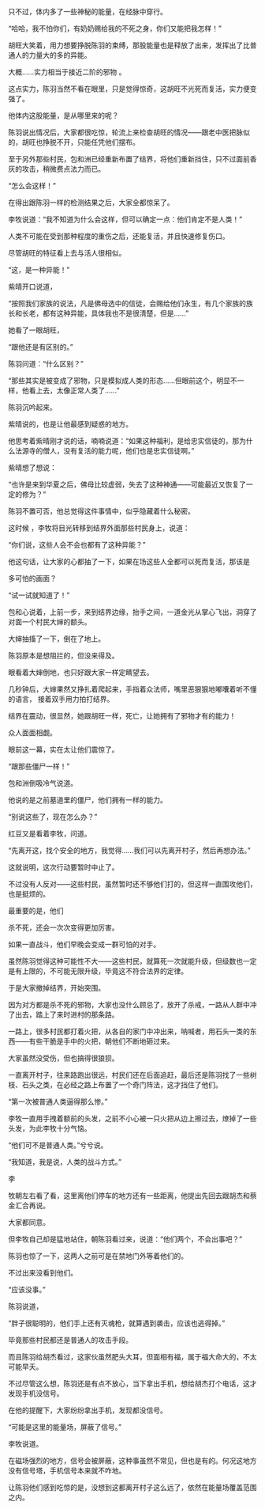 只不过，体内多了一些神秘的能量，在经脉中穿行。

“哈哈，我不怕你们，有奶奶赐给我的不死之身，你们又能把我怎样！”

胡旺大笑着，用力想要挣脱陈羽的束缚，那股能量也是释放了出来，发挥出了比普通人的力量大的多的异能。

大概……实力相当于接近二阶的邪物 。

这点实力，陈羽当然不看在眼里，只是觉得惊奇，这胡旺不光死而复活，实力便变强了。

他体内这股能量，是从哪里来的呢？

陈羽说出情况后，大家都很吃惊，轮流上来检查胡旺的情况——跟老中医把脉似的，胡旺也挣脱不开，只能任凭他们摆布。

至于另外那些村民，包和洲已经重新布置了结界，将他们重新挡住，只不过面前香灰的攻击，稍微费点法力而已。

“怎么会这样！”

在得出跟陈羽一样的检测结果之后，大家全都惊呆了。

李牧说道：“我不知道为什么会这样，但可以确定一点：他们肯定不是人类！”

人类不可能在受到那种程度的重伤之后，还能复活，并且快速修复伤口。

尽管胡旺的特征看上去与活人很相似。

“这，是一种异能！”

紫晴开口说道，

“按照我们家族的说法，凡是佛母选中的信徒，会赐给他们永生，有几个家族的族长和长老，都有这种异能，具体我也不是很清楚，但是……”

她看了一眼胡旺，

“跟他还是有区别的。”

陈羽问道：“什么区别？”

“那些其实是被变成了邪物，只是模拟成人类的形态……但眼前这个，明显不一样，他看上去，太像正常人类了……”

陈羽沉吟起来。

紫晴说的，也是让他最感到疑惑的地方。

他思考着紫晴刚才说的话，喃喃说道：“如果这种福利，是给忠实信徒的，那为什么法源寺的僧人，没有复活的能力呢，他们也是忠实信徒啊。”

紫晴想了想说：

“也许是来到华夏之后，佛母比较虚弱，失去了这种神通——可能最近又恢复了一定的修为？”

陈羽不置可否，他总觉得这件事情中，似乎隐藏着什么秘密。

这时候 ，李牧将目光转移到结界外面那些村民身上，说道：

“你们说，这些人会不会也都有了这种异能？”

他这句话，让大家的心都抽了一下，如果在场这些人全都可以死而复活，那该是

多可怕的画面？

“试一试就知道了！”

包和心说着，上前一步，来到结界边缘，抬手之间，一道金光从掌心飞出，洞穿了对面一个村民大婶的额头。

大婶抽搐了一下，倒在了地上。

陈羽原本是想阻拦的，但没来得及。

眼看着大婶倒地，也只好跟大家一样定睛望去。

几秒钟后，大婶果然又挣扎着爬起来，手指着众法师，嘴里恶狠狠地嘟囔着听不懂的语言， 接着双手用力拍打结界。

结界在震动，很显然，她跟胡旺一样，死亡，让她拥有了邪物才有的能力！

众人面面相觑。

眼前这一幕，实在太让他们震惊了。

“跟那些僵尸一样！”

包和洲倒吸冷气说道。

他说的是之前墓道里的僵尸，他们拥有一样的能力。

“别说这些了，现在怎么办？”

红豆又是看着李牧，问道。

“先离开这，找个安全的地方，我觉得……我们可以先离开村子，然后再想办法。”

这就说明，这次行动要暂时中止了。

不过没有人反对——这些村民，虽然暂时还不够他们打的，但这样一直围攻他们，也是挺烦的。

最重要的是，他们

杀不死，还会一次次变得更加厉害。

如果一直战斗，他们早晚会变成一群可怕的对手。

虽然陈羽觉得这种可能性不大——这些村民，就算死一次就能升级，但级数也一定是有上限的，不可能无限升级，毕竟这不符合法界的定律。

于是大家撤掉结界，开始突围。

因为对方都是杀不死的邪物，大家也没什么顾忌了，放开了杀戒，一路从人群中冲了出去，踏上了来时进村的那条路。

一路上，很多村民都打着火把，从各自的家门中冲出来，呐喊者，用石头一类的东西——有些干脆是手中的火把，朝他们不断地砸过来。

大家虽然没受伤，但也搞得很狼狈。

一直离开村子，往来路跑出很远，村民们还在后面追赶，最后还是陈羽找了一些树枝、石头之类，在必经之路上布置了一个奇门阵法，这才挡住了他们。

“第一次被普通人类逼得那么惨。”

李牧一直用手拽着额前的头发，之前不小心被一只火把从边上擦过去，燎掉了一些头发，为此李牧十分气恼。

“他们可不是普通人类。”兮兮说。

“我知道，我是说，人类的战斗方式。”

李

牧朝左右看了看，这里离他们停车的地方还有一些距离，他提出先回去跟胡杰和蔡金汇合再说。

大家都同意。

但李牧自己却是猛地站住，朝陈羽看过来，说道：“他们两个，不会出事吧？”

陈羽也惊了一下，这两人之前可是在禁地门外等着他们的。

不过出来没看到他们。

“应该没事。”

陈羽说道，

“胖子很聪明的，他们手上还有灭魂枪，就算遇到袭击，应该也逃得掉。”

毕竟那些村民都还是普通人的攻击手段。

而且陈羽给胡杰看过，这家伙虽然肥头大耳，但面相有福，属于福大命大的，不太可能早夭。

不过尽管这么想，陈羽还是有点不放心，当下拿出手机，想给胡杰打个电话，这才发现手机没信号。

在他的提醒下，大家纷纷拿出手机，发现都没信号。

“可能是这里的能量场，屏蔽了信号。”

李牧说道。

在磁场强烈的地方，信号会被屏蔽，这种事虽然不常见，但也是有的。何况这地方没有信号塔，手机信号本来就不咋地。

让陈羽他们感到吃惊的是，没想到这都离开村子这么远了，依然在能量场覆盖范围之内。

